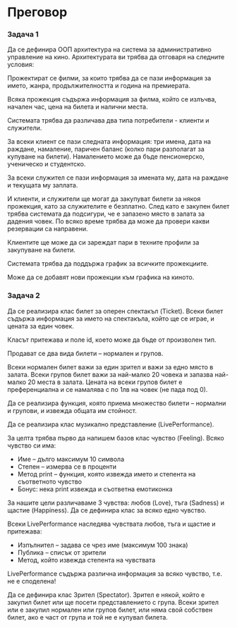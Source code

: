 # Преговор


### Задача 1

Да се дефинира ООП архитектура на система за административно управление на кино. Архитектурата ви трябва да отговаря на следните условия:

Прожектират се филми, за които трябва да се пази информация за името, жанра, продължителността и година на премиерата.

Всяка прожекция съдържа информация за филма, който се излъчва, начален час, цена на билета и налични места.

Системата трябва да различава два типа потребители - клиенти и служители.

За всеки клиент се пази следната информация: три имена, дата на раждане, намаление, паричен баланс (колко пари разполагат за купуване на билети). Намалението може да бъде пенсионерско, ученическо и студентско.

За всеки служител се пази информация за имената му, дата на раждане и текущата му заплата.

И клиенти, и служители ще могат да закупуват билети за някоя прожекция, като за служителите е безплатно. След като е закупен билет трябва системата да подсигури, че е запазено място в залата за дадения човек. По всяко време трябва да може да провери какви резервации са направени.

Клиентите ще може да си зареждат пари в техните профили за закупуване на билети.

Системата трябва да поддържа график за всичките прожекциите.

Може да се добавят нови прожекции към графика на киното.


### Задача 2

Да се реализира клас билет за оперен спектакъл (Ticket). Всеки билет съдържа информация за името на спектакъла, който ще се играе, и цената за един човек.

Класът притежава и поле id, което може да бъде от произволен тип.

Продават се два вида билети – нормален и групов.

Всеки нормален билет важи за един зрител и важи за едно място в залата. Всеки групов билет важи за най-малко 20 човека и запазва най-малко 20 места в залата. Цената на всеки групов билет е преференциална и се намалява с по 1лв на човек (не пада под 0).

Да се реализира функция, която приема множество билети – нормални и групови, и извежда общата им стойност.

Да се реализира клас музикално представление (LivePerformance).

За целта трябва първо да напишем базов клас чувство (Feeling). Всяко чувство си има:
- Име – дълго максимум 10 символа
- Степен – измерва се в проценти
- Метод print – функция, която 	извежда името и степента на съответното чувство
- Бонус: нека print извежда и съответна емотиконка


За нашите цели различаваме 3 чувства: любов (Lovе), тъга (Sadness) и щастие (Happiness). Да се дефинира клас за всяко едно чувство.

Всеки LivePerformance наследява чувствата любов, тъга и щастие и притежава:
- Изпълнител – задава се чрез име (максимум 100 знака)
- Публика – списък от зрители
- Метод, който извежда степента на чувствата


LivePerformance съдържа различна информация за всяко чувство, т.е. не е споделена!

Да се дефинира клас Зрител (Spectator). Зрител е някой, който е закупил билет или ще посети представлението с група. Всеки зрител или е закупил нормален или групов билет, или няма свой собствен билет, ако е част от група и той не е купувал билета.
